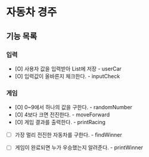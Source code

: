 # 자동차 경주

## 기능 목록

### 입력

- [O] 사용자 값을 입력받아 List에 저장 - userCar
- [O] 입력값이 올바른지 체크한다. - inputCheck

### 게임

- [O] 0~9에서 하나의 값을 구한다. - randomNumber
- [O] 4보다 크면 전진한다. - moveForward
- [O] 게임 결과를 출력한다. - printRacing
- [ ] 가장 멀리 전진한 자동차를 구한다. - findWinner
- [ ] 게임이 완료되면 누가 우승했는지 알려준다. - printWinner

